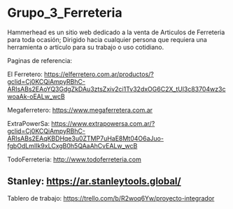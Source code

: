 # Grupo_3_Ferreteria

Hammerhead es un sitio web dedicado a la venta de Articulos de Ferreteria para toda ocasión; Dirigido hacia cualquier persona que requiera una herramienta o artículo para su trabajo o uso cotidiano.

Paginas de referencia:

El Ferretero: https://elferretero.com.ar/productos/?gclid=Cj0KCQiAmpyRBhC-ARIsABs2EAoYQ3GdgZkDAu3ztsZxiv2ci1Tv32dxOG6C2X_tUl3c83704wz3cwoaAk-oEALw_wcB

Megaferretero: https://www.megaferretera.com.ar

ExtraPowerSa: https://www.extrapowersa.com.ar/?gclid=Cj0KCQiAmpyRBhC-ARIsABs2EAqKBDHqe3u0ZTMP7uHaE8Mt04O6aJuo-fgbOdLmIIk9xLCxgB0h5QAaAhCvEALw_wcB

TodoFerreteria: http://www.todoferreteria.com

Stanley: https://ar.stanleytools.global/
---------------------------------------------------------------------
Tablero de trabajo: https://trello.com/b/R2woq6Yw/proyecto-integrador

